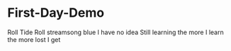 # First-Day-Demo
Roll Tide Roll
streamsong blue
I have no idea
Still learning 
the more I learn the more lost I get 
